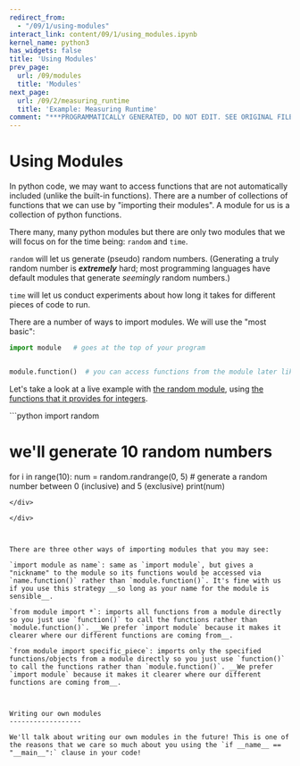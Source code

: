 ```yaml
---
redirect_from:
  - "/09/1/using-modules"
interact_link: content/09/1/using_modules.ipynb
kernel_name: python3
has_widgets: false
title: 'Using Modules'
prev_page:
  url: /09/modules
  title: 'Modules'
next_page:
  url: /09/2/measuring_runtime
  title: 'Example: Measuring Runtime'
comment: "***PROGRAMMATICALLY GENERATED, DO NOT EDIT. SEE ORIGINAL FILES IN /content***"
---
```



Using Modules
=============

In python code, we may want to access functions that are not automatically included (unlike the built-in functions). There are a number of collections of functions that we can use by "importing their modules". A module for us is a collection of python functions.

There many, many python modules but there are only two modules that we will focus on for the time being: `random` and `time`.

`random` will let us generate (pseudo) random numbers. (Generating a truly random number is *__extremely__* hard; most programming languages have default modules that generate *seemingly* random numbers.)

`time` will let us conduct experiments about how long it takes for different pieces of code to run.


There are a number of ways to import modules. We will use the "most basic":

```python
import module   # goes at the top of your program


module.function()  # you can access functions from the module later like this
```

Let's take a look at a live example with [the random module](https://docs.python.org/3/library/random.html), using [the functions that it provides for integers](https://docs.python.org/3/library/random.html#functions-for-integers).



<div markdown="1" class="cell code_cell">
<div class="input_area" markdown="1">
```python
import random


# we'll generate 10 random numbers
for i in range(10):
    num = random.randrange(0, 5)  # generate a random number between 0 (inclusive) and 5 (exclusive)
    print(num)

```
</div>

</div>



There are three other ways of importing modules that you may see:

`import module as name`: same as `import module`, but gives a "nickname" to the module so its functions would be accessed via `name.function()` rather than `module.function()`. It's fine with us if you use this strategy __so long as your name for the module is sensible__.

`from module import *`: imports all functions from a module directly so you just use `function()` to call the functions rather than `module.function()`. __We prefer `import module` because it makes it clearer where our different functions are coming from__.

`from module import specific_piece`: imports only the specified functions/objects from a module directly so you just use `function()` to call the functions rather than `module.function()`. __We prefer `import module` because it makes it clearer where our different functions are coming from__.



Writing our own modules
------------------

We'll talk about writing our own modules in the future! This is one of the reasons that we care so much about you using the `if __name__ == "__main__":` clause in your code!

